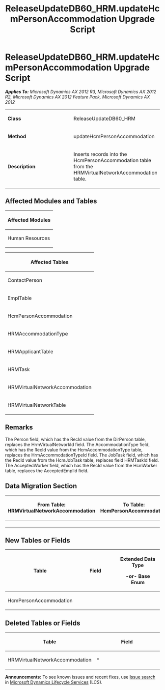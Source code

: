 ﻿---
title: ReleaseUpdateDB60_HRM.updateHcmPersonAccommodation Upgrade Script
TOCTitle: ReleaseUpdateDB60_HRM.updateHcmPersonAccommodation Upgrade Script
ms:assetid: 0d2a5b8c-0851-67d6-8823-a79aa15b8035
ms:mtpsurl: https://msdn.microsoft.com/en-us/library/JJ735706(v=AX.60)
ms:contentKeyID: 49706613
ms.date: 05/18/2015
mtps_version: v=AX.60
---

# ReleaseUpdateDB60\_HRM.updateHcmPersonAccommodation Upgrade Script 


_**Applies To:** Microsoft Dynamics AX 2012 R3, Microsoft Dynamics AX 2012 R2, Microsoft Dynamics AX 2012 Feature Pack, Microsoft Dynamics AX 2012_

<table>
<colgroup>
<col style="width: 50%" />
<col style="width: 50%" />
</colgroup>
<tbody>
<tr class="odd">
<td><p><strong>Class</strong></p></td>
<td><p>ReleaseUpdateDB60_HRM</p></td>
</tr>
<tr class="even">
<td><p><strong>Method</strong></p></td>
<td><p>updateHcmPersonAccommodation</p></td>
</tr>
<tr class="odd">
<td><p><strong>Description</strong></p></td>
<td><p>Inserts records into the HcmPersonAccommodation table from the HRMVirtualNetworkAccommodation table.</p></td>
</tr>
</tbody>
</table>


## Affected Modules and Tables

<table>
<colgroup>
<col style="width: 100%" />
</colgroup>
<thead>
<tr class="header">
<th><p>Affected Modules</p></th>
</tr>
</thead>
<tbody>
<tr class="odd">
<td><p>Human Resources</p></td>
</tr>
</tbody>
</table>


<table>
<colgroup>
<col style="width: 100%" />
</colgroup>
<thead>
<tr class="header">
<th><p>Affected Tables</p></th>
</tr>
</thead>
<tbody>
<tr class="odd">
<td><p>ContactPerson</p></td>
</tr>
<tr class="even">
<td><p>EmplTable</p></td>
</tr>
<tr class="odd">
<td><p>HcmPersonAccommodation</p></td>
</tr>
<tr class="even">
<td><p>HRMAccommodationType</p></td>
</tr>
<tr class="odd">
<td><p>HRMApplicantTable</p></td>
</tr>
<tr class="even">
<td><p>HRMTask</p></td>
</tr>
<tr class="odd">
<td><p>HRMVirtualNetworkAccommodation</p></td>
</tr>
<tr class="even">
<td><p>HRMVirtualNetworkTable</p></td>
</tr>
</tbody>
</table>


## Remarks

The Person field, which has the RecId value from the DirPerson table, replaces the HrmVirtualNetworkId field. The AccommodationType field, which has the RecId value from the HcmAccommodationType table, replaces the HrmAccommodationTypeId field. The JobTask field, which has the RecId value from the HcmJobTask table, replaces field HRMTaskId field. The AcceptedWorker field, which has the RecId value from the HcmWorker table, replaces the AcceptedEmplId field.

## Data Migration Section

<table>
<colgroup>
<col style="width: 50%" />
<col style="width: 50%" />
</colgroup>
<thead>
<tr class="header">
<th><p>From Table: HRMVirtualNetworkAccommodation</p></th>
<th><p>To Table: HcmPersonAccommodation</p></th>
</tr>
</thead>
<tbody>
<tr class="odd">
<td><p></p></td>
<td><p></p></td>
</tr>
</tbody>
</table>


## New Tables or Fields

<table>
<colgroup>
<col style="width: 33%" />
<col style="width: 33%" />
<col style="width: 33%" />
</colgroup>
<thead>
<tr class="header">
<th><p>Table</p></th>
<th><p>Field</p></th>
<th><p>Extended Data Type</p>
<p>-or- Base Enum</p></th>
</tr>
</thead>
<tbody>
<tr class="odd">
<td><p>HcmPersonAccommodation</p></td>
<td><p></p></td>
<td><p></p></td>
</tr>
</tbody>
</table>


## Deleted Tables or Fields

<table>
<colgroup>
<col style="width: 50%" />
<col style="width: 50%" />
</colgroup>
<thead>
<tr class="header">
<th><p>Table</p></th>
<th><p>Field</p></th>
</tr>
</thead>
<tbody>
<tr class="odd">
<td><p>HRMVirtualNetworkAccommodation</p></td>
<td><p>*</p></td>
</tr>
</tbody>
</table>

  
**Announcements:** To see known issues and recent fixes, use [Issue search](http://go.microsoft.com/fwlink/?linkid=389258) in [Microsoft Dynamics Lifecycle Services](http://go.microsoft.com/fwlink/?linkid=306505) (LCS).

